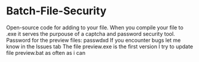 # Batch-File-Security
Open-source code for adding to your file. When you compile your file to .exe it serves the purpouse of a captcha and password security tool.
Password for the preview files: passwdxd
If you encounter bugs let me know in the Issues tab
The file preview.exe is the first version
I try to update file preview.bat as often as i can
